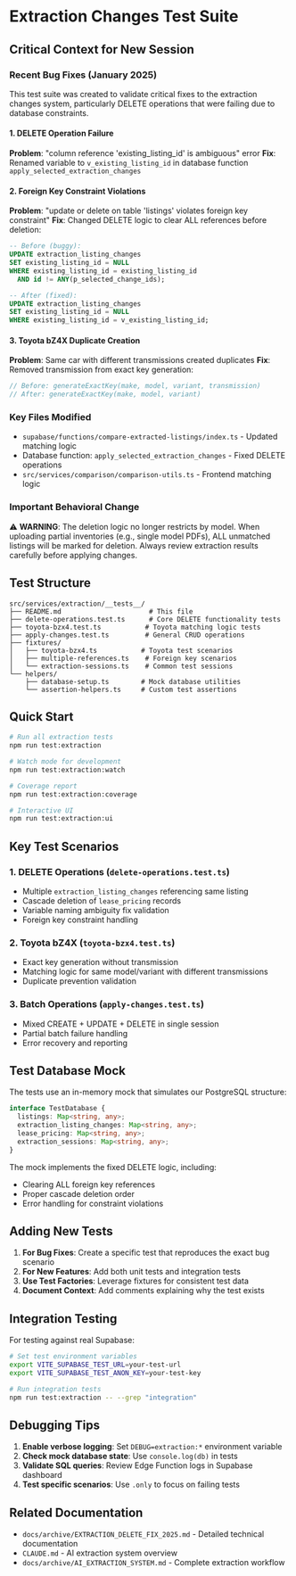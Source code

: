 # Extraction Changes Test Suite

## Critical Context for New Session

### Recent Bug Fixes (January 2025)

This test suite was created to validate critical fixes to the extraction changes system, particularly DELETE operations that were failing due to database constraints.

#### 1. DELETE Operation Failure
**Problem**: "column reference 'existing_listing_id' is ambiguous" error
**Fix**: Renamed variable to `v_existing_listing_id` in database function `apply_selected_extraction_changes`

#### 2. Foreign Key Constraint Violations  
**Problem**: "update or delete on table 'listings' violates foreign key constraint"
**Fix**: Changed DELETE logic to clear ALL references before deletion:
```sql
-- Before (buggy):
UPDATE extraction_listing_changes 
SET existing_listing_id = NULL
WHERE existing_listing_id = existing_listing_id 
  AND id != ANY(p_selected_change_ids);

-- After (fixed):
UPDATE extraction_listing_changes 
SET existing_listing_id = NULL
WHERE existing_listing_id = v_existing_listing_id;
```

#### 3. Toyota bZ4X Duplicate Creation
**Problem**: Same car with different transmissions created duplicates
**Fix**: Removed transmission from exact key generation:
```typescript
// Before: generateExactKey(make, model, variant, transmission)
// After: generateExactKey(make, model, variant)
```

### Key Files Modified
- `supabase/functions/compare-extracted-listings/index.ts` - Updated matching logic
- Database function: `apply_selected_extraction_changes` - Fixed DELETE operations
- `src/services/comparison/comparison-utils.ts` - Frontend matching logic

### Important Behavioral Change
⚠️ **WARNING**: The deletion logic no longer restricts by model. When uploading partial inventories (e.g., single model PDFs), ALL unmatched listings will be marked for deletion. Always review extraction results carefully before applying changes.

## Test Structure

```
src/services/extraction/__tests__/
├── README.md                      # This file
├── delete-operations.test.ts      # Core DELETE functionality tests
├── toyota-bzx4.test.ts           # Toyota matching logic tests
├── apply-changes.test.ts         # General CRUD operations
├── fixtures/
│   ├── toyota-bzx4.ts           # Toyota test scenarios
│   ├── multiple-references.ts    # Foreign key scenarios
│   └── extraction-sessions.ts    # Common test sessions
└── helpers/
    ├── database-setup.ts        # Mock database utilities
    └── assertion-helpers.ts     # Custom test assertions
```

## Quick Start

```bash
# Run all extraction tests
npm run test:extraction

# Watch mode for development
npm run test:extraction:watch

# Coverage report
npm run test:extraction:coverage

# Interactive UI
npm run test:extraction:ui
```

## Key Test Scenarios

### 1. DELETE Operations (`delete-operations.test.ts`)
- Multiple `extraction_listing_changes` referencing same listing
- Cascade deletion of `lease_pricing` records
- Variable naming ambiguity fix validation
- Foreign key constraint handling

### 2. Toyota bZ4X (`toyota-bzx4.test.ts`)
- Exact key generation without transmission
- Matching logic for same model/variant with different transmissions
- Duplicate prevention validation

### 3. Batch Operations (`apply-changes.test.ts`)
- Mixed CREATE + UPDATE + DELETE in single session
- Partial batch failure handling
- Error recovery and reporting

## Test Database Mock

The tests use an in-memory mock that simulates our PostgreSQL structure:

```typescript
interface TestDatabase {
  listings: Map<string, any>;
  extraction_listing_changes: Map<string, any>;
  lease_pricing: Map<string, any>;
  extraction_sessions: Map<string, any>;
}
```

The mock implements the fixed DELETE logic, including:
- Clearing ALL foreign key references
- Proper cascade deletion order
- Error handling for constraint violations

## Adding New Tests

1. **For Bug Fixes**: Create a specific test that reproduces the exact bug scenario
2. **For New Features**: Add both unit tests and integration tests
3. **Use Test Factories**: Leverage fixtures for consistent test data
4. **Document Context**: Add comments explaining why the test exists

## Integration Testing

For testing against real Supabase:

```bash
# Set test environment variables
export VITE_SUPABASE_TEST_URL=your-test-url
export VITE_SUPABASE_TEST_ANON_KEY=your-test-key

# Run integration tests
npm run test:extraction -- --grep "integration"
```

## Debugging Tips

1. **Enable verbose logging**: Set `DEBUG=extraction:*` environment variable
2. **Check mock database state**: Use `console.log(db)` in tests
3. **Validate SQL queries**: Review Edge Function logs in Supabase dashboard
4. **Test specific scenarios**: Use `.only` to focus on failing tests

## Related Documentation

- `docs/archive/EXTRACTION_DELETE_FIX_2025.md` - Detailed technical documentation
- `CLAUDE.md` - AI extraction system overview
- `docs/archive/AI_EXTRACTION_SYSTEM.md` - Complete extraction workflow